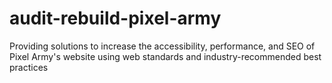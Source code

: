 # audit-rebuild-pixel-army
Providing solutions to increase the accessibility, performance, and SEO of Pixel Army's website using web standards and industry-recommended best practices
